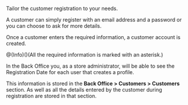 Tailor the customer registration to your needs. 

A customer can simply register with an email address and a password or you can choose to ask for more details.

<!-- <img src="../../Resources/Images/Customers/login_registration.gif" /></p> -->

Once a customer enters the required information, a customer account is created.

@(Info)()(All the required information is marked with an asterisk.)

In the Back Office you, as a store administrator, will be able to see the Registration Date for each user that creates a profile. 

This information is stored in the **Back Office > Customers > Customers** section. As well as all the details entered by the customer during registration are stored in that section.
